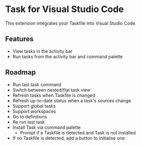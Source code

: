 # Task for Visual Studio Code

This extension integrates your Taskfile into Visual Studio Code.

## Features

- View tasks in the activity bar
- Run tasks from the activity bar and command palette

## Roadmap

- Run last task command
- Switch between nested/flat task view
- Refresh tasks when Taskfile is changed
- Refresh up-to-date status when a task's sources change
- Support global tasks
- Support workspaces
- Go to definitions
- Re run last task
- Install Task via command palette
  - Prompt if a Taskfile is detected and Task is not installed
- If no Taskfile is detected, add a button to initialise one
